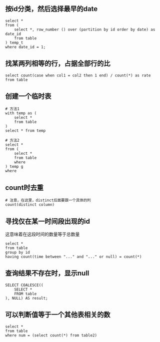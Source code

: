
## 按id分类，然后选择最早的date
```
select * 
from (
	select *, row_number () over (partition by id order by date) as date_id
	from table
) temp_t 
where date_id = 1;
```
## 找某两列相等的行，占据全部行的比
```
select count(case when col1 = col2 then 1 end) / count(*) as rate
from table
```

## 创建一个临时表

```
# 方法1
with temp as (
	select * 
	from table
)
select * from temp

# 方法2
select * 
from (
	select * 
	from table
	where
) temp g
where 
```

## count时去重
```
# 注意，在这里，distinct后面要跟一个具体的列
count(distinct column)
```

## 寻找仅在某一时间段出现的id
这意味着在这段时间的数量等于总数量
```
select *  
from table 
group by id 
having count(time between "..." and "..." or null) = count(*)
```
## 查询结果不存在时，显示null
```
SELECT COALESCE((
    SELECT *
    FROM table
), NULL) AS result;

```
## 可以判断值等于一个其他表相关的数
```
select *
from table 
where num = (select count(*) from table2)
```

